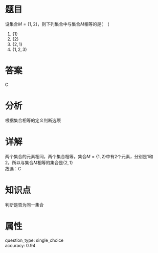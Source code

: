 # 题目

设集合$M=\{1,2\}$，则下列集合中与集合$M$相等的是$(\quad)$

1. $\{1\}$
2. $\{2\}$
3. $\{2,1\}$
4. $\{1,2,3\}$

# 答案

C

# 分析

根据集合相等的定义判断选项

# 详解

两个集合的元素相同，两个集合相等，集合$M=\{1,2\}$中有$2$个元素，分别是$1$和$2$，所以与集合$M$相等的集合是$\{2,1\}$  
故选：C

# 知识点

判断是否为同一集合

# 属性

question_type: single_choice  
accuracy: 0.94
